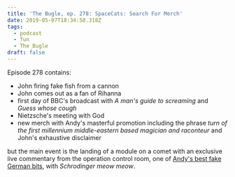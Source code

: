 ```yaml
---
title: 'The Bugle, ep. 278: SpaceCats: Search For Merch'
date: 2019-05-07T18:34:58.318Z
tags:
  - podcast
  - fun
  - The Bugle
draft: false
---
```

Episode 278 contains:

- John firing fake fish from a cannon
- John comes out as a fan of Rihanna
- first day of BBC's broadcast with _A man's guide to screaming_ and _Guess whose cough_
- Nietzsche's meeting with God
- new merch with Andy's masterful promotion including the phrase _turn of the first millennium middle-eastern based magician and raconteur_ and John's exhaustive disclaimer

but the main event is the landing of a module on a comet with an exclusive live commentary from the operation control room, one of [Andy's best fake German bits](https://soundcloud.com/the-bugle/bugle-278-spacecats-the-search-for-merch#t=20:40), with _Schrodinger meow meow_.

